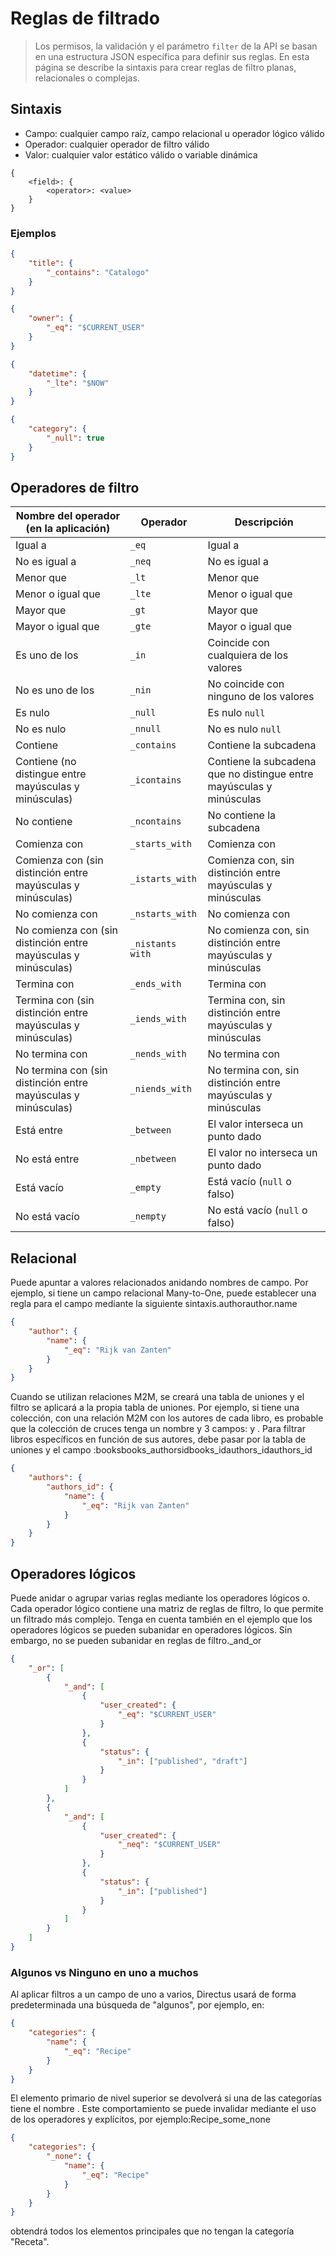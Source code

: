 # Reglas de filtrado

> Los permisos, la validación y el parámetro `filter` de la API se basan en una estructura JSON específica para definir sus reglas. En esta página se describe la sintaxis para crear reglas de filtro planas, relacionales o complejas.

## Sintaxis

- Campo: cualquier campo raíz, campo relacional u operador lógico válido
- Operador: cualquier operador de filtro válido
- Valor: cualquier valor estático válido o variable dinámica

```
{
	<field>: {
		<operator>: <value>
	}
}
```

### Ejemplos

```JSON
{
	"title": {
		"_contains": "Catalogo"
	}
}
```

```JSON
{
	"owner": {
		"_eq": "$CURRENT_USER"
	}
}
```

```JSON
{
	"datetime": {
		"_lte": "$NOW"
	}
}
```

```JSON
{
	"category": {
		"_null": true
	}
}
```

## Operadores de filtro

| Nombre del operador (en la aplicación) | Operador | Descripción |
|---|---|---|
| Igual a | `_eq` | Igual a |
| No es igual a | `_neq` | No es igual a |
| Menor que | `_lt` | Menor que |
| Menor o igual que | `_lte` | Menor o igual que |
| Mayor que | `_gt` | Mayor que |
| Mayor o igual que | `_gte` | Mayor o igual que |
| Es uno de los | `_in` | Coincide con cualquiera de los valores |
| No es uno de los | `_nin` | No coincide con ninguno de los valores |
| Es nulo | `_null` | Es nulo `null` |
| No es nulo | `_nnull` | No es nulo `null`  |
| Contiene | `_contains` | Contiene la subcadena |
| Contiene (no distingue entre mayúsculas y minúsculas) | `_icontains` | Contiene la subcadena que no distingue entre mayúsculas y minúsculas |
| No contiene | `_ncontains` | No contiene la subcadena |
| Comienza con | `_starts_with` | Comienza con |
| Comienza con (sin distinción entre mayúsculas y minúsculas) | `_istarts_with` | Comienza con, sin distinción entre mayúsculas y minúsculas |
| No comienza con | `_nstarts_with` | No comienza con |
| No comienza con (sin distinción entre mayúsculas y minúsculas) | `_nistants with` | No comienza con, sin distinción entre mayúsculas y minúsculas |
| Termina con | `_ends_with` | Termina con |
| Termina con (sin distinción entre mayúsculas y minúsculas) | `_iends_with` | Termina con, sin distinción entre mayúsculas y minúsculas |
| No termina con | `_nends_with` | No termina con |
| No termina con (sin distinción entre mayúsculas y minúsculas) | `_niends_with` | No termina con, sin distinción entre mayúsculas y minúsculas |
| Está entre | `_between` | El valor interseca un punto dado |
| No está entre | `_nbetween` | El valor no interseca un punto dado |
| Está vacío | `_empty` | Está vacío (`null` o falso) |
| No está vacío | `_nempty` | No está vacío (`null` o falso) |

## Relacional

Puede apuntar a valores relacionados anidando nombres de campo. Por ejemplo, si tiene un campo relacional Many-to-One, puede establecer una regla para el campo mediante la siguiente sintaxis.authorauthor.name

```JSON
{
	"author": {
		"name": {
			"_eq": "Rijk van Zanten"
		}
	}
}
```

Cuando se utilizan relaciones M2M, se creará una tabla de uniones y el filtro se aplicará a la propia tabla de uniones. Por ejemplo, si tiene una colección, con una relación M2M con los autores de cada libro, es probable que la colección de cruces tenga un nombre y 3 campos: y . Para filtrar libros específicos en función de sus autores, debe pasar por la tabla de uniones y el campo :booksbooks_authorsidbooks_idauthors_idauthors_id

```JSON
{
	"authors": {
		"authors_id": {
			"name": {
				"_eq": "Rijk van Zanten"
			}
		}
	}
}
```

## Operadores lógicos

Puede anidar o agrupar varias reglas mediante los operadores lógicos o. Cada operador lógico contiene una matriz de reglas de filtro, lo que permite un filtrado más complejo. Tenga en cuenta también en el ejemplo que los operadores lógicos se pueden subanidar en operadores lógicos. Sin embargo, no se pueden subanidar en reglas de filtro._and_or

```JSON
{
	"_or": [
		{
			"_and": [
				{
					"user_created": {
						"_eq": "$CURRENT_USER"
					}
				},
				{
					"status": {
						"_in": ["published", "draft"]
					}
				}
			]
		},
		{
			"_and": [
				{
					"user_created": {
						"_neq": "$CURRENT_USER"
					}
				},
				{
					"status": {
						"_in": ["published"]
					}
				}
			]
		}
	]
}
```

### Algunos vs Ninguno en uno a muchos

Al aplicar filtros a un campo de uno a varios, Directus usará de forma predeterminada una búsqueda de "algunos", por ejemplo, en:

```JSON
{
	"categories": {
		"name": {
			"_eq": "Recipe"
		}
	}
}
```

El elemento primario de nivel superior se devolverá si una de las categorías tiene el nombre . Este comportamiento se puede invalidar mediante el uso de los operadores y explícitos, por ejemplo:Recipe_some_none

```JSON
{
	"categories": {
		"_none": {
			"name": {
				"_eq": "Recipe"
			}
		}
	}
}
```

obtendrá todos los elementos principales que no tengan la categoría "Receta".

